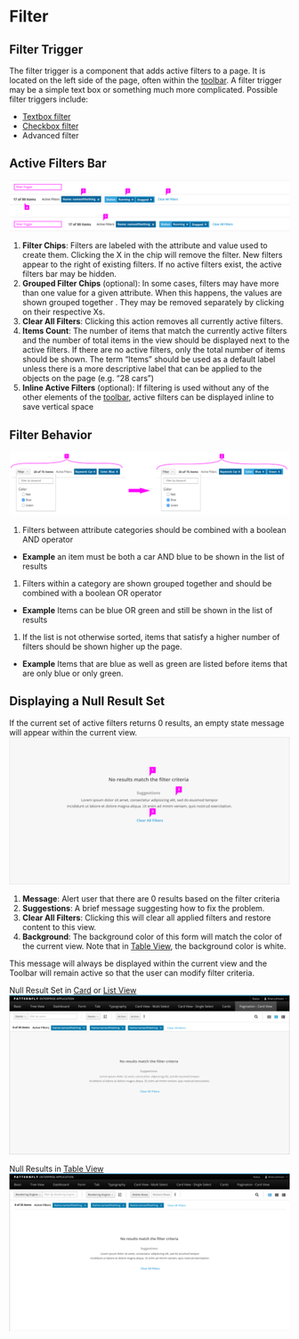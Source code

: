 # Filter

## Filter Trigger
The filter trigger is a component that adds active filters to a page. It is located on the left side of the page, often within the [toolbar](http://www.patternfly.org/pattern-library/forms-and-controls/toolbar/). A filter trigger may be a simple text box or something much more complicated.
Possible filter triggers include:
- [Textbox filter](http://www.patternfly.org/pattern-library/forms-and-controls/textbox-filter/)
- [Checkbox filter](http://www.patternfly.org/pattern-library/forms-and-controls/checkbox-filter/)
- Advanced filter

## Active Filters Bar
![Filter bars with callouts](img/filter-callout.png)
1. **Filter Chips**: Filters are labeled with the attribute and value used to create them. Clicking the X in the chip will remove the filter. New filters appear to the right of existing filters. If no active filters exist, the active filters bar may be hidden.
1. **Grouped Filter Chips** (optional): In some cases, filters may have more than one value for a given attribute. When this happens, the values are shown grouped together . They may be removed separately by clicking on their respective Xs.
1. **Clear All Filters**: Clicking this action removes all currently active filters.
1. **Items Count**: The number of items that match the currently active filters and the number of total items in the view should be displayed next to the active filters. If there are no active filters, only the total number of items should be shown. The term “Items” should be used as a default label unless there is a more descriptive label that can be applied to the objects on the page (e.g. “28 cars”)
1. **Inline Active Filters** (optional): If filtering is used without any of the other elements of the [toolbar](http://www.patternfly.org/pattern-library/forms-and-controls/toolbar/), active filters can be displayed inline to save vertical space

## Filter Behavior
![filter behavior](img/filter-behavior.png)
1. Filters between attribute categories should be combined with a boolean AND operator
  - **Example** an item must be both a car AND blue to be shown in the list of results
1. Filters within a category are shown grouped together and should be combined with a boolean OR operator
  - **Example** Items can be blue OR green and still be shown in the list of results
1. If the list is not otherwise sorted, items that satisfy a higher number of filters should be shown higher up the page.
  - **Example** Items that are blue as well as green are listed before items that are only blue or only green.

## Displaying a Null Result Set
If the current set of active filters returns 0 results, an empty state message will appear within the current view.
![filtered view with a null results set](img/filter-null-callout.png)
1. **Message**: Alert user that there are 0 results based on the filter criteria
1. **Suggestions**: A brief message suggesting how to fix the problem.
1. **Clear All Filters**: Clicking this will clear all applied filters and restore content to this view.
1. **Background**: The background color of this form will match the color of the current view. Note that in [Table View](http://www.patternfly.org/pattern-library/content-views/table-view/), the background color is white.

This message will always be displayed within the current view and the Toolbar will remain active so that the user can modify filter criteria.

Null Result Set in [Card](http://www.patternfly.org/pattern-library/content-views/card-view/) or [List View](http://www.patternfly.org/pattern-library/content-views/list-view/)
![card view with a null results set](img/filter-null-card.png)

Null Results in [Table View](http://www.patternfly.org/pattern-library/content-views/table-view/)
![table view with a null results set](img/filter-null-table.png)
